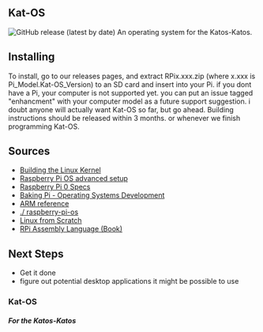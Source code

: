 ## Kat-OS
![GitHub release (latest by date)](https://img.shields.io/github/v/release/ShortsKing/Kat-OS?display_name=tag&style=for-the-badge)
An operating system for the Katos-Katos.

## Installing
To install, go to our releases pages, and extract RPix.xxx.zip (where x.xxx is Pi_Model.Kat-OS_Version) to an SD card and insert into your Pi. if you dont have a Pi, your computer is not supported yet. you can put an issue tagged "enhancment" with your computer model as a future support suggestion. i doubt anyone will actually want Kat-OS so far, but go ahead. Building instructions should be released within 3 months. or whenever we finish programming Kat-OS.

## Sources
 * [Building the Linux Kernel](https://www.raspberrypi.com/documentation/computers/linux_kernel.html#building-the-kernel-locally)
 * [Raspberry Pi OS advanced setup](https://elinux.org/RPi_Advanced_Setup)
 * [Raspberry Pi 0 Specs](https://cdn.sparkfun.com/assets/learn_tutorials/6/7/6/PiZero_1.pdf)
 * [Baking Pi - Operating Systems Development](https://www.cl.cam.ac.uk/projects/raspberrypi/tutorials/os/downloads.html)
 * [ARM reference](https://www.keil.com/support/man/docs/armasm/armasm_dom1361289850039.htm)
 * [./ raspberry-pi-os](https://s-matyukevich.github.io/raspberry-pi-os/docs/lesson01/rpi-os.html)
 * [Linux from Scratch](https://www.linuxfromscratch.org/lfs/read.html)
 * [RPi Assembly Language (Book)](https://www.brucesmith.info/rosal.html)

## Next Steps
 * Get it done
 * figure out potential desktop applications it might be possible to use

### Kat-OS
##### For the Katos-Katos
